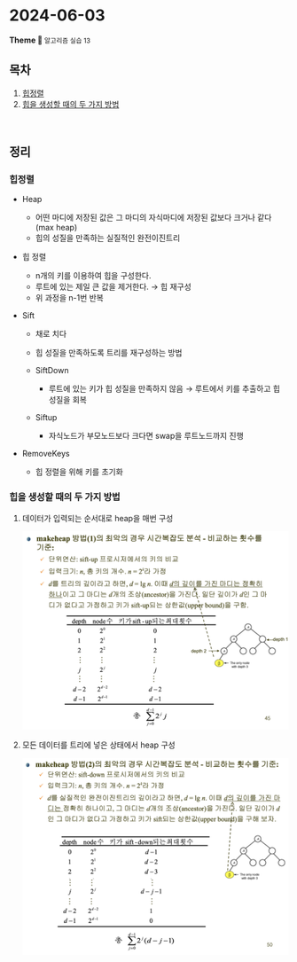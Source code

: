 <h1>2024-06-03</h1>
<strong>Theme 💭 </strong>
<small>알고리즘 실습 13</small>

<br/>

## 목차

1. [힙정렬](#힙정렬)
2. [힙을 생성할 때의 두 가지 방법](#힙을-생성할-때의-두-가지-방법)

<br/>

## 정리

### 힙정렬

- Heap
    - 어떤 마디에 저장된 값은 그 마디의 자식마디에 저장된 값보다 크거나 같다 (max heap)
    - 힙의 성질을 만족하는 실질적인 완전이진트리

- 힙 정렬
    - n개의 키를 이용하여 힙을 구성한다.
    - 루트에 있는 제일 큰 값을 제거한다. → 힙 재구성
    - 위 과정을 n-1번 반복

- Sift
    - 채로 치다
    - 힙 성질을 만족하도록 트리를 재구성하는 방법

    - SiftDown
        - 루트에 있는 키가 힙 성질을 만족하지 않음
        → 루트에서 키를 추출하고 힙 성질을 회복

    - Siftup
        - 자식노드가 부모노드보다 크다면 swap을 루트노드까지 진행

- RemoveKeys
    - 힙 정렬을 위해 키를 초기화

### 힙을 생성할 때의 두 가지 방법

1. 데이터가 입력되는 순서대로 heap을 매번 구성

    ![sorting-1](assets/img/sorting-1.png)

2. 모든 데이터를 트리에 넣은 상태에서 heap 구성

    ![sorting-2](assets/img/sorting-2.png)